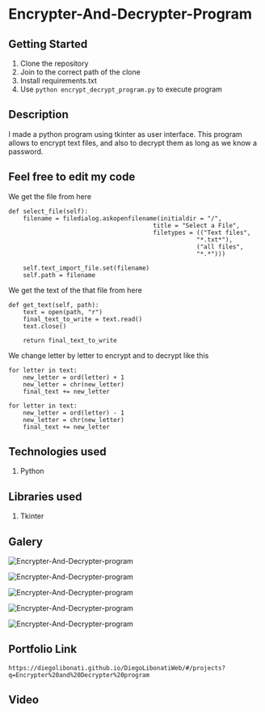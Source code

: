 # Encrypter-And-Decrypter-Program

## Getting Started

1. Clone the repository
2. Join to the correct path of the clone
3. Install requirements.txt
4. Use `python encrypt_decrypt_program.py` to execute program

## Description

I made a python program using tkinter as user interface. This program allows to encrypt text files, and also to decrypt them as long as we know a password.

## Feel free to edit my code

We get the file from here

```
def select_file(self):
    filename = filedialog.askopenfilename(initialdir = "/",
                                        title = "Select a File",
                                        filetypes = (("Text files",
                                                    "*.txt*"),
                                                    ("all files",
                                                    "*.*")))

    self.text_import_file.set(filename)
    self.path = filename
```

We get the text of the that file from here

```
def get_text(self, path):
    text = open(path, "r")
    final_text_to_write = text.read()
    text.close()

    return final_text_to_write
```

We change letter by letter to encrypt and to decrypt like this

```
for letter in text:
    new_letter = ord(letter) + 1
    new_letter = chr(new_letter)
    final_text += new_letter

for letter in text:
    new_letter = ord(letter) - 1
    new_letter = chr(new_letter)
    final_text += new_letter
```

## Technologies used

1. Python

## Libraries used

1. Tkinter

## Galery

![Encrypter-And-Decrypter-program](https://raw.githubusercontent.com/DiegoLibonati/DiegoLibonatiWeb/main/data/projects/Python/Imagenes/encranddecr-0.jpg)

![Encrypter-And-Decrypter-program](https://raw.githubusercontent.com/DiegoLibonati/DiegoLibonatiWeb/main/data/projects/Python/Imagenes/encranddecr-1.jpg)

![Encrypter-And-Decrypter-program](https://raw.githubusercontent.com/DiegoLibonati/DiegoLibonatiWeb/main/data/projects/Python/Imagenes/encranddecr-2.jpg)

![Encrypter-And-Decrypter-program](https://raw.githubusercontent.com/DiegoLibonati/DiegoLibonatiWeb/main/data/projects/Python/Imagenes/encranddecr-3.jpg)

![Encrypter-And-Decrypter-program](https://raw.githubusercontent.com/DiegoLibonati/DiegoLibonatiWeb/main/data/projects/Python/Imagenes/encranddecr-4.jpg)

## Portfolio Link

`https://diegolibonati.github.io/DiegoLibonatiWeb/#/projects?q=Encrypter%20and%20Decrypter%20program`

## Video
